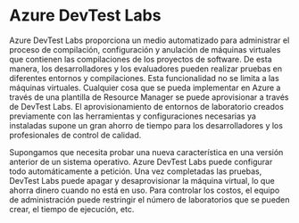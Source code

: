 # Azure DevTest Labs
Azure DevTest Labs proporciona un medio automatizado para administrar el proceso de compilación, configuración y anulación de máquinas virtuales que contienen las compilaciones de los proyectos de software. De esta manera, los desarrolladores y los evaluadores pueden realizar pruebas en diferentes entornos y compilaciones. Esta funcionalidad no se limita a las máquinas virtuales. Cualquier cosa que se pueda implementar en Azure a través de una plantilla de Resource Manager se puede aprovisionar a través de DevTest Labs. El aprovisionamiento de entornos de laboratorio creados previamente con las herramientas y configuraciones necesarias ya instaladas supone un gran ahorro de tiempo para los desarrolladores y los profesionales de control de calidad.

Supongamos que necesita probar una nueva característica en una versión anterior de un sistema operativo. Azure DevTest Labs puede configurar todo automáticamente a petición. Una vez completadas las pruebas, DevTest Labs puede apagar y desaprovisionar la máquina virtual, lo que ahorra dinero cuando no está en uso. Para controlar los costos, el equipo de administración puede restringir el número de laboratorios que se pueden crear, el tiempo de ejecución, etc.
